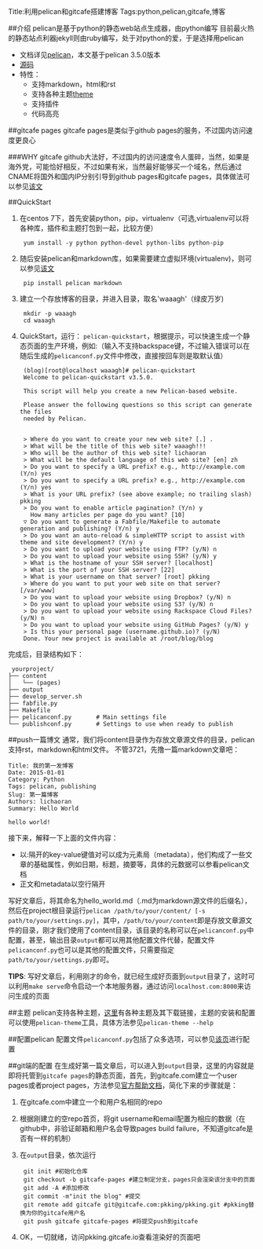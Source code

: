 Title:利用pelican和gitcafe搭建博客
Tags:python,pelican,gitcafe,博客

##介绍
pelican是基于python的静态web站点生成器，由python编写
目前最火热的静态站点利器jekyll则由ruby编写，处于对python的爱，于是选择用pelican

- 文档详见[pelican](http://docs.getpelican.com/)，本文基于pelican 3.5.0版本
- [源码](https://github.com/getpelican/pelican)
- 特性：
    - 支持markdown，html和rst
    - 支持各种主题[theme](https://github.com/getpelican/pelican-themes)
    - 支持插件
    - 代码高亮

##gitcafe pages
gitcafe pages是类似于github pages的服务，不过国内访问速度更良心

###WHY gitcafe
github大法好，不过国内的访问速度令人蛋碎，当然，如果是海外党，可能恰好相反，不过如果有米，当然最好能够买一个域名，然后通过CNAME将国外和国内IP分别引导到github pages和gitcafe pages，具体做法可以参见[该文](https://ruby-china.org/topics/18084)

##QuickStart
1. 在centos 7下，首先安装python，pip，virtualenv（可选,virtualenv可以将各种库，插件和主题打包到一起，比较方便）

        yum install -y python python-devel python-libs python-pip

1. 随后安装pelican和markdown库，如果需要建立虚拟环境(virtualenv)，则可以参见[该文](https://virtualenv.pypa.io/en/latest)

        pip install pelican markdown 

1. 建立一个存放博客的目录，并进入目录，取名'waaagh'（绿皮万岁)
    
        mkdir -p waaagh
        cd waaagh
    
1. QuickStart，运行：
`pelican-quickstart`，根据提示，可以快速生成一个静态页面的生产环境，例如:（输入不支持backspace键，不过输入错误可以在随后生成的`pelicanconf.py`文件中修改，直接按回车则是取默认值）


        (blog)[root@localhost waaagh]# pelican-quickstart 
        Welcome to pelican-quickstart v3.5.0.
        
        This script will help you create a new Pelican-based website.
        
        Please answer the following questions so this script can generate the files
        needed by Pelican.
        
            
        > Where do you want to create your new web site? [.] .
        > What will be the title of this web site? waaagh!!!
        > Who will be the author of this web site? lichaoran
        > What will be the default language of this web site? [en] zh
        > Do you want to specify a URL prefix? e.g., http://example.com   (Y/n) yes
        > Do you want to specify a URL prefix? e.g., http://example.com   (Y/n) yes
        > What is your URL prefix? (see above example; no trailing slash) pkking
        > Do you want to enable article pagination? (Y/n) y
          How many articles per page do you want? [10] 
        ▽ Do you want to generate a Fabfile/Makefile to automate generation and publishing? (Y/n) y
        > Do you want an auto-reload & simpleHTTP script to assist with theme and site development? (Y/n) y
        > Do you want to upload your website using FTP? (y/N) n
        > Do you want to upload your website using SSH? (y/N) y
        > What is the hostname of your SSH server? [localhost] 
        > What is the port of your SSH server? [22] 
        > What is your username on that server? [root] pkking
        > Where do you want to put your web site on that server? [/var/www] 
        > Do you want to upload your website using Dropbox? (y/N) n
        > Do you want to upload your website using S3? (y/N) n
        > Do you want to upload your website using Rackspace Cloud Files? (y/N) n
        > Do you want to upload your website using GitHub Pages? (y/N) y
        > Is this your personal page (username.github.io)? (y/N) 
        Done. Your new project is available at /root/blog/blog
    

完成后，目录结构如下：
    
     yourproject/
    ├── content
    │   └── (pages)
    ├── output
    ├── develop_server.sh
    ├── fabfile.py
    ├── Makefile
    ├── pelicanconf.py       # Main settings file
    └── publishconf.py       # Settings to use when ready to publish

##push一篇博文
通常，我们将content目录作为存放文章源文件的目录，pelican支持rst，markdown和html文件。
不管3721，先撸一篇markdown文章吧：

    Title: 我的第一发博客
    Date: 2015-01-01 
    Category: Python
    Tags: pelican, publishing
    Slug: 第一篇博客
    Authors: lichaoran
    Summary: Hello World
    
    hello world!

接下来，解释一下上面的文件内容：

- 以:隔开的key-value键值对可以成为元素局（metadata），他们构成了一些文章的基础属性，例如日期，标题，摘要等，具体的元数据可以参看pelican文档
- 正文和metadata以空行隔开

写好文章后，将其命名为hello_world.md（.md为markdown源文件的后缀名），然后在project根目录运行`pelican /path/to/your/content/ [-s path/to/your/settings.py]`，其中，`/path/to/your/content`即是存放文章源文件的目录，刚才我们使用了content目录，该目录的名称可以在`pelicanconf.py`中配置，甚至，输出目录`output`都可以用其他配置文件代替，配置文件`pelicanconf.py`也可以是其他的配置文件，只需要指定`path/to/your/settings.py`即可。

**TIPS**:
写好文章后，利用刚才的命令，就已经生成好页面到`output`目录了，这时可以利用`make serve`命令启动一个本地服务器，通过访问`localhost.com:8000`来访问生成的页面

##主题
pelican支持各种主题，[这里](http://pelicanthemes.com/)有各种主题及其下载链接，主题的安装和配置可以使用`pelican-theme`工具，具体方法参见`pelican-theme --help`

##配置pelican
配置文件`pelicanconf.py`包括了众多选项，可以参见[该页](http://docs.getpelican.com/en/3.5.0/settings.html)进行配置

##git端的配置
在生成好第一篇文章后，可以进入到`output`目录，这里的内容就是即将托管到`gitcafe pages`的静态页面，首先，到gitcafe.com建立一个user pages或者project pages，方法参见[官方帮助文档](https://gitcafe.com/GitCafe/Help/wiki/Pages-%E7%9B%B8%E5%85%B3%E5%B8%AE%E5%8A%A9#wiki)，简化下来的步骤就是：

1. 在gitcafe.com中建立一个和用户名相同的repo
1. 根据刚建立的空repo首页，将git username和email配置为相应的数据（在github中，非验证邮箱和用户名会导致pages build failure，不知道gitcafe是否有一样的机制）
1. 在`output`目录，依次运行
    
        git init #初始化仓库
        git checkout -b gitcafe-pages #建立制定分支，pages只会渲染该分支中的页面
        git add -A #添加修改
        git commit -m"init the blog" #提交
        git remote add gitcafe git@gitcafe.com:pkking/pkking.git #pkking替换为你的gitcafe用户名
        git push gitcafe gitcafe-pages #将提交push到gitcafe
    
1. OK，一切就绪，访问pkking.gitcafe.io查看渲染好的页面吧
